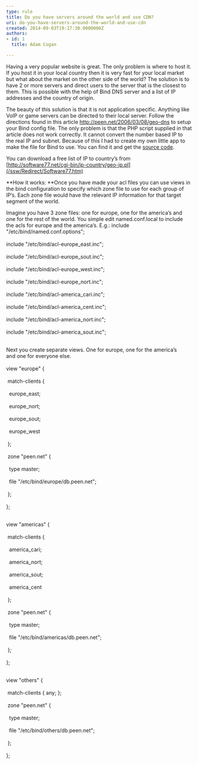 ```yaml
---
type: rule
title: Do you have servers around the world and use CDN?
uri: do-you-have-servers-around-the-world-and-use-cdn
created: 2014-09-03T19:17:30.0000000Z
authors:
- id: 1
  title: Adam Cogan

---
```


 Having a very popular website is great. The only problem is where to host it. If you host it in your local country then it is very fast for your local market but what about the market on the other side of the world? 
The solution is to have 2 or more servers and direct users to the server that is                     the closest to them. This is possible with the help of Bind DNS server and a list                     of IP addresses and the country of origin.

The beauty of this solution is that it is not application specific. Anything like                     VoIP or game servers can be directed to their local server.
                     Follow the directions found in this article http://peen.net/2006/03/08/geo-dns to                     setup your Bind config file. The only problem is that the PHP script supplied in                     that article does not work correctly. It cannot convert the number based IP to the                     real IP and subnet. Because of this I had to create my own little app to make the                     file for Bind to use. You can find it and get the [source code](/Documents/IpToCountryConverter.zip).

You can download a free list of IP to country’s from [http://software77.net/cgi-bin/ip-country/geo-ip.pl](/ssw/Redirect/Software77.htm)

**How it works:
**Once you have made your acl files you can use views in the bind configuration                     to specify which zone file to use for each group of IP’s. Each zone file would                     have the relevant IP information for that target segment of the world.

Imagine you have 3 zone files: one for europe, one for the america’s and one                     for the rest of the world. You simple edit named.conf.local to include the acls                     for europe and the america’s. E.g.:
               include "/etc/bind/named.conf.options";<br>
<br>               include "/etc/bind/acl-europe\_east.inc";<br>
<br>               include "/etc/bind/acl-europe\_sout.inc";<br>
<br>               include "/etc/bind/acl-europe\_west.inc";<br>
<br>               include "/etc/bind/acl-europe\_nort.inc";<br>
<br>               include "/etc/bind/acl-america\_cari.inc";<br>
<br>               include "/etc/bind/acl-america\_cent.inc";<br>
<br>               include "/etc/bind/acl-america\_nort.inc";<br>
<br>               include "/etc/bind/acl-america\_sout.inc";<br>

<br>               Next you create separate views. One for europe, one for the america’s <br>               and one for everyone else.<br>
<br>               view "europe" {<br>
<br>                match-clients {<br>
<br>                 europe\_east;<br>
<br>                 europe\_nort;<br>
<br>                 europe\_sout;<br>
<br>                 europe\_west<br>
<br>                };<br>
<br>                zone "peen.net" {<br>
<br>                 type master;<br>
<br>                 file "/etc/bind/europe/db.peen.net";<br>
<br>                };<br>
<br>               };<br>

<br>               view "americas" {<br>
<br>                match-clients {<br>
<br>                 america\_cari;<br>
<br>                 america\_nort;<br>
<br>                 america\_sout;<br>
<br>                 america\_cent<br>
<br>                };<br>
<br>                zone "peen.net" {<br>
<br>                 type master;<br>
<br>                 file "/etc/bind/americas/db.peen.net";<br>
<br>                };<br>
<br>               };<br>

<br>               view "others" {<br>
<br>                match-clients { any; };<br>
<br>                zone "peen.net" {<br>
<br>                 type master;<br>
<br>                 file "/etc/bind/others/db.peen.net";<br>
<br>                };<br>
<br>               };​  
